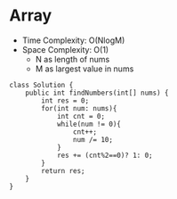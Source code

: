 # Array
* Time Complexity: O(NlogM)
* Space Complexity: O(1)
    * N as length of nums
    * M as largest value in nums
```
class Solution {
    public int findNumbers(int[] nums) {
        int res = 0;
        for(int num: nums){
            int cnt = 0;
            while(num != 0){
                cnt++;
                num /= 10;
            }
            res += (cnt%2==0)? 1: 0;
        }
        return res;
    }
}
```